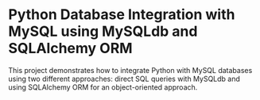 # Python Database Integration with MySQL using MySQLdb and SQLAlchemy ORM
This project demonstrates how to integrate Python with MySQL databases using two different approaches: direct SQL queries with MySQLdb and using SQLAlchemy ORM for an object-oriented approach.

